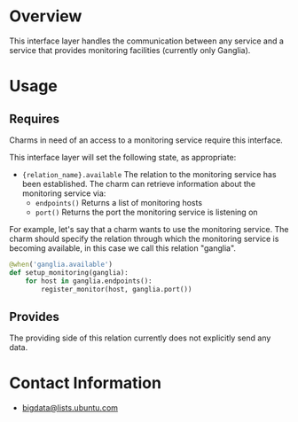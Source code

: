 # Overview

This interface layer handles the communication between any service and a service that
provides monitoring facilities (currently only Ganglia).


# Usage

## Requires

Charms in need of an access to a monitoring service require this interface.

This interface layer will set the following state, as appropriate:

  * `{relation_name}.available`   The relation to the monitoring service has been
    established. The charm can retrieve information about the monitoring service via:
    * `endpoints()`  Returns a list of monitoring hosts
    * `port()`  Returns the port the monitoring service is listening on

For example, let's say that a charm wants to use the monitoring service. The charm should
specify the relation through which the monitoring service is becoming available, in this case
we call this relation "ganglia".

```python
@when('ganglia.available')
def setup_monitoring(ganglia):
    for host in ganglia.endpoints():
        register_monitor(host, ganglia.port())
```

## Provides

The providing side of this relation currently does not explicitly send any data.

# Contact Information

- <bigdata@lists.ubuntu.com>
